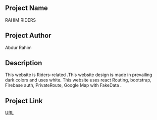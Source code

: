 ## Project Name
RAHIM RIDERS

## Project Author 
Abdur Rahim

## Description
This website is Riders-related .This website design is made in prevailing dark colors and uses white. This website uses react Routing, bootstrap, Firebase auth, PrivateRoute, Google Map with FakeData . 

## Project Link

[URL](https://urban-riders-7fda0.firebaseapp.com/)